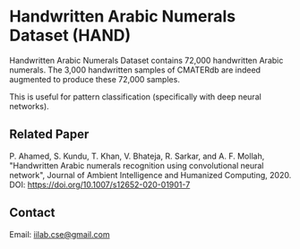 # Handwritten Arabic Numerals Dataset (HAND)
Handwritten Arabic Numerals Dataset contains 72,000 handwritten Arabic numerals. The 3,000 handwritten samples of CMATERdb are indeed augmented to produce these 72,000 samples. 

This is useful for pattern classification (specifically with deep neural networks).


## Related Paper
P. Ahamed, S. Kundu, T. Khan, V. Bhateja, R. Sarkar, and A. F. Mollah, "Handwritten Arabic numerals recognition using convolutional neural network", Journal of Ambient Intelligence and Humanized Computing, 2020. DOI: https://doi.org/10.1007/s12652-020-01901-7


## Contact 
Email: iilab.cse@gmail.com
